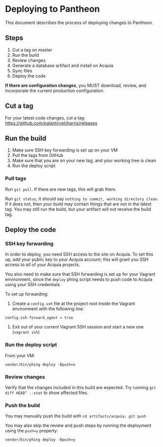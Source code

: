 # Deploying to Pantheon

This document describes the process of deploying changes to Pantheon. 

## Steps

1. Cut a tag on master
1. Run the build
1. Review changes
1. Generate a database artifact and install on Acquia
1. Sync files
1. Deploy the code

**If there are configuration changes**, you MUST download, review, and incorporate the current production configuration.

## Cut a tag

For your latest code changes, cut a tag: https://github.com/palantirnet/harris/releases

## Run the build

1. Make sure SSH key forwarding is set up on your VM
1. Pull the tags from GitHub
1. Make sure that you are on your new tag, and your working tree is clean
1. Run the deploy script

### Pull tags
Run `git pull`. If there are new tags, this will grab them.

Run `git status`; it should say `nothing to commit, working directory clean`. If it does not, then your build may contain things that are not in the latest tag. You may still run the build, but your artifact will not receive the build tag.

## Deploy the code

### SSH key forwarding
In order to deploy, you need SSH access to the site on Acquia. To set this up, add your public key to your Acquia account; this will grant you SSH access to *all* of your Acquia projects.

You also need to make sure that SSH forwarding is set up for your Vagrant environment, since the `deploy` phing script needs to push code to Acquia using your SSH credentials.

To set up forwarding:

1. Create a `config.ssh` file at the project root inside the Vagrant environment with the following line:

  ```
  config.ssh.forward_agent = true
  ```
1. Exit out of your current Vagrant SSH session and start a new one (`vagrant ssh`)

### Run the deploy script
From your VM:

```
vendor/bin/phing deploy -Dpush=n
```

### Review changes
Verify that the changes included in this build are expected. Try running `git diff HEAD^ --stat` to show affected files.

### Push the build
You may manually push the build with `cd artifacts/acquia; git push`

You may also skip the review and push steps by running the deployment using the `push=y` property:

```
vendor/bin/phing deploy -Dpush=y
```

